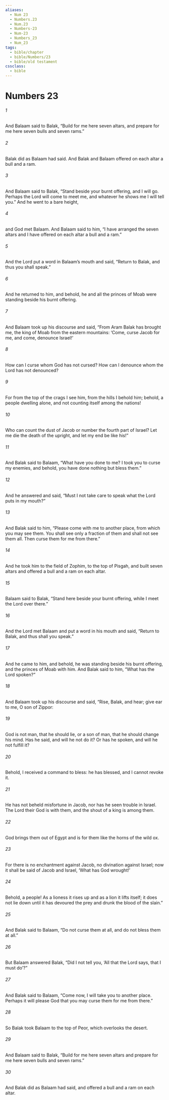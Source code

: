 ```yaml
---
aliases:
  - Num 23
  - Numbers.23
  - Num.23
  - Numbers-23
  - Num-23
  - Numbers_23
  - Num_23
tags:
  - bible/chapter
  - bible/Numbers/23
  - bible/old testament
cssclass:
  - bible
---
```


# Numbers 23

###### 1
And Balaam said to Balak, “Build for me here seven altars, and prepare for me here seven bulls and seven rams.”
###### 2
Balak did as Balaam had said. And Balak and Balaam offered on each altar a bull and a ram.
###### 3
And Balaam said to Balak, “Stand beside your burnt offering, and I will go. Perhaps the Lord will come to meet me, and whatever he shows me I will tell you.” And he went to a bare height,
###### 4
and God met Balaam. And Balaam said to him, “I have arranged the seven altars and I have offered on each altar a bull and a ram.”
###### 5
And the Lord put a word in Balaam’s mouth and said, “Return to Balak, and thus you shall speak.”
###### 6
And he returned to him, and behold, he and all the princes of Moab were standing beside his burnt offering.
###### 7
And Balaam took up his discourse and said, “From Aram Balak has brought me, the king of Moab from the eastern mountains: ‘Come, curse Jacob for me, and come, denounce Israel!’
###### 8
How can I curse whom God has not cursed? How can I denounce whom the Lord has not denounced?
###### 9
For from the top of the crags I see him, from the hills I behold him; behold, a people dwelling alone, and not counting itself among the nations!
###### 10
Who can count the dust of Jacob or number the fourth part of Israel? Let me die the death of the upright, and let my end be like his!”
###### 11
And Balak said to Balaam, “What have you done to me? I took you to curse my enemies, and behold, you have done nothing but bless them.”
###### 12
And he answered and said, “Must I not take care to speak what the Lord puts in my mouth?”
###### 13
And Balak said to him, “Please come with me to another place, from which you may see them. You shall see only a fraction of them and shall not see them all. Then curse them for me from there.”
###### 14
And he took him to the field of Zophim, to the top of Pisgah, and built seven altars and offered a bull and a ram on each altar.
###### 15
Balaam said to Balak, “Stand here beside your burnt offering, while I meet the Lord over there.”
###### 16
And the Lord met Balaam and put a word in his mouth and said, “Return to Balak, and thus shall you speak.”
###### 17
And he came to him, and behold, he was standing beside his burnt offering, and the princes of Moab with him. And Balak said to him, “What has the Lord spoken?”
###### 18
And Balaam took up his discourse and said, “Rise, Balak, and hear; give ear to me, O son of Zippor:
###### 19
God is not man, that he should lie, or a son of man, that he should change his mind. Has he said, and will he not do it? Or has he spoken, and will he not fulfill it?
###### 20
Behold, I received a command to bless: he has blessed, and I cannot revoke it.
###### 21
He has not beheld misfortune in Jacob, nor has he seen trouble in Israel. The Lord their God is with them, and the shout of a king is among them.
###### 22
God brings them out of Egypt and is for them like the horns of the wild ox.
###### 23
For there is no enchantment against Jacob, no divination against Israel; now it shall be said of Jacob and Israel, ‘What has God wrought!’
###### 24
Behold, a people! As a lioness it rises up and as a lion it lifts itself; it does not lie down until it has devoured the prey and drunk the blood of the slain.”
###### 25
And Balak said to Balaam, “Do not curse them at all, and do not bless them at all.”
###### 26
But Balaam answered Balak, “Did I not tell you, ‘All that the Lord says, that I must do’?”
###### 27
And Balak said to Balaam, “Come now, I will take you to another place. Perhaps it will please God that you may curse them for me from there.”
###### 28
So Balak took Balaam to the top of Peor, which overlooks the desert.
###### 29
And Balaam said to Balak, “Build for me here seven altars and prepare for me here seven bulls and seven rams.”
###### 30
And Balak did as Balaam had said, and offered a bull and a ram on each altar.


